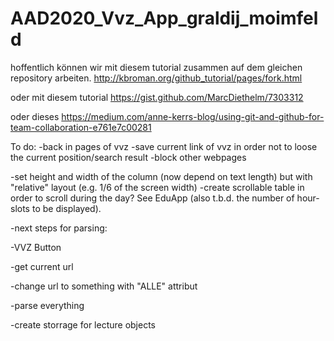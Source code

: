 # AAD2020_Vvz_App_graldij_moimfeld

hoffentlich können wir mit diesem tutorial zusammen auf dem gleichen repository arbeiten.
http://kbroman.org/github_tutorial/pages/fork.html

oder mit diesem tutorial
https://gist.github.com/MarcDiethelm/7303312

oder dieses
https://medium.com/anne-kerrs-blog/using-git-and-github-for-team-collaboration-e761e7c00281

To do:
-back in pages of vvz
-save current link of vvz in order not to loose the current position/search result
-block other webpages

-set height and width of the column (now depend on text length) but with "relative" layout (e.g. 1/6 of the screen width)
-create scrollable table in order to scroll during the day? See EduApp (also t.b.d. the number of hour-slots to be displayed).


-next steps for parsing: 

  -VVZ Button

  -get current url

  -change url to something with "ALLE" attribut

  -parse everything

  -create storrage for lecture objects
